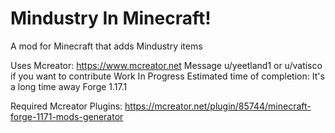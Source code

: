 # Mindustry In Minecraft!

A mod for Minecraft that adds Mindustry items

Uses Mcreator: https://www.mcreator.net
Message u/yeetland1 or u/vatisco if you want to contribute
Work In Progress
Estimated time of completion: It's a long time away
Forge 1.17.1

Required Mcreator Plugins: https://mcreator.net/plugin/85744/minecraft-forge-1171-mods-generator
